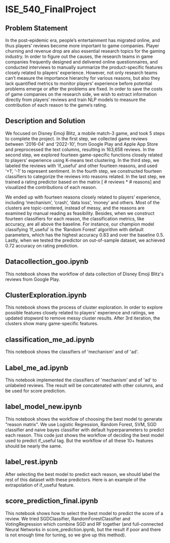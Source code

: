 # ISE_540_FinalProject

## Problem Statement
In the post-epidemic era, people’s entertainment has migrated online, and thus players’ reviews become more important to game companies. Player churning and revenue drop are also essential research topics for the gaming industry. In order to figure out the causes, the research teams in game companies frequently designed and delivered online questionnaires, and conducted interviews to manually summarize the product-specific features closely related to players’ experience. However, not only research teams can’t measure the importance hierarchy for various reasons, but also they lack quantified metrics to monitor players’ experience before potential problems emerge or after the problems are fixed. In order to save the costs of game companies on the research side, we wish to extract information directly from players’ reviews and train NLP models to measure the contribution of each reason to the game’s rating.

## Description and Solution
We focused on Disney Emoji Blitz, a mobile match-3 game, and took 5 steps to complete the project. In the first step, we collected game reviews between  ‘2016-04’ and ‘2022-10’, from Google Play and Apple App Store and preprocessed the text columns, resulting in 163,658 reviews. In the second step, we explored fourteen game-specific functions closely related to players’ experience using K-means text clustering. In the third step, we labeled the reviews with ‘if_useful’ and other fourteen reasons, and used ‘+1’, ‘-1’ to represent sentiment. In the fourth step, we constructed fourteen classifiers to categorize the reviews into reasons related. In the last step, we trained a rating predictor based on the matrix [ # reviews * # reasons] and visualized the contributions of each reason.

We ended up with fourteen reasons closely related to players’ experience, including ‘mechanism’, ‘crash’, ‘data loss’, ‘money’ and others. Most of the clusters are topic-centered, instead of messy, and the reasons are examined by manual reading as feasibility. Besides, when we construct fourteen classifiers for each reason, the classification metrics, like accuracy, are all above the baseline. For instance, our champion model classifying ‘If_useful’ is the ‘Random Forest’ algorithm with default parameters, which has the highest accuracy 0.83 and over the baseline 0.5. Lastly, when we tested the predictor on out-of-sample dataset, we achieved 0.72 accuracy on rating prediction. 



## Datacollection_goo.ipynb
This notebook shows the workflow of data collection of Disney Emoji Blitz's reviews from Google Play.

## ClusterExploration.ipynb
This notebook shows the process of cluster exploration. In order to explore possible features closely related to players' experience and ratings, we updated stopword to remove messy cluster results. After 3rd iteration, the clusters show many game-specific features.

## classification_me_ad.ipynb
This notebook shows the classifiers of 'mechanism' and of 'ad'.

## Label_me_ad.ipynb
This notebook implemented the classifiers of 'mechanism' and of 'ad' to unlabeled reviews. The result will be concatenated with other columns, and be used for score prediction.

## label_model_new.ipynb
This notebook shows the workflow of choosing the best model to generate "reason matrix". We use Logistic Regression, Random Forest, SVM, SGD classifier and naive bayes classifier with default hyperparameters to predict each reason. This code just shows the workflow of deciding the best model used to predict if_useful tag. But the workflow of all these 10+ features should be nearly the same. 

## label_rest.ipynb
After selecting the best model to predict each reason, we should label the rest of this dataset with these predictors. Here is an example of the extrapolation of if_useful feature.

## score_prediction_final.ipynb
This notebook shows how to select the best model to predict the score of a review. We tried SGDClassifier, RandomForestClassifier and VotingRegression which combine SGD and RF together (and full-connected Neural Networks in score_prediction.ipynb, but the result if poor and there is not enough time for tuning, so we give up this method).
